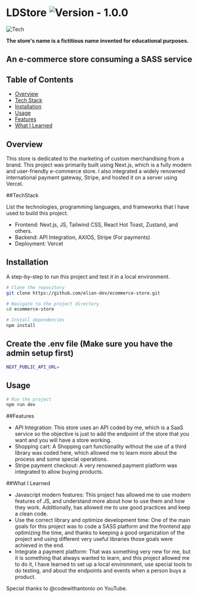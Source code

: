 # LDStore ![Version - 1.0.0](https://img.shields.io/badge/Version-1.0.0-2ea44f) 
![Tech](https://img.shields.io/badge/next.js-000000?style=for-the-badge&logo=nextdotjs&logoColor=white) 

**The store's name is a fictitious name invented for educational purposes.**

## An e-commerce store consuming a SASS service

## Table of Contents
- [Overview](#overview)
- [Tech Stack](#tech-stack)
- [Installation](#installation)
- [Usage](#usage)
- [Features](#features)
- [What I Learned](#what-i-learned)

## Overview

This store is dedicated to the marketing of custom merchandising from a brand.
This project was primarily built using Next.js, which is a fully modern and user-friendly e-commerce store. I also integrated a widely renowned international payment gateway, Stripe, and hosted it on a server using Vercel.

##TechStack

List the technologies, programming languages, and frameworks that I have used to build this project.

- Frontend: Next.js, JS, Tailwind CSS, React Hot Toast, Zustand, and others.
- Backend: API Integration, AXIOS, Stripe (For payments)
- Deployment: Vercel

## Installation
A step-by-step to run this project and test it in a local environment.

```bash
# Clone the repository
git clone https://github.com/elian-dev/ecommerce-store.git

# Navigate to the project directory
cd ecommerce-store

# Install dependencies
npm install

```


## Create the .env file (Make sure you have the admin setup first)

```bash
NEXT_PUBLIC_API_URL=
```

## Usage

```bash
# Run the project
npm run dev
```

##Features
- API Integration: This store uses an API coded by me, which is a SaaS service so the objective is just to add the endpoint of the store that you want and you will have a store working.
- Shopping cart: A Shopping cart functionality without the use of a third library was coded here,  which allowed me to learn more about the process and some special operations.
- Stripe payment checkout: A very renowned payment platform was integrated to allow buying products.

##What I Learned
- Javascript modern features: This project has allowed me to use modern features of JS, and understand more about how to use them and how they work. Additionally, has allowed me to use good practices and keep a clean code.
- Use the correct library and optimize development time: One of the main goals for this project was to code a SASS platform and the frontend app optimizing the time, and thanks to keeping a good organization of the project and using different very useful libraries those goals were achieved in the end.
- Integrate a payment platform: That was something very new for me, but it is something that always wanted to learn, and this project allowed me to do it, I have learned to set up a local environment, use special tools to do testing, and about the endpoints and events when a person buys a product.


Special thanks to @codewithantonio on YouTube.

